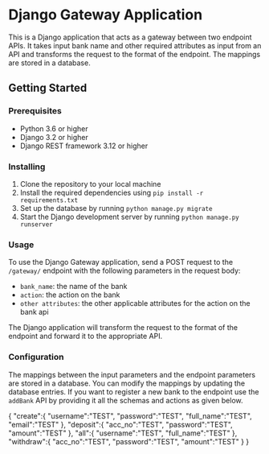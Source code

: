 # Django Gateway Application

This is a Django application that acts as a gateway between two endpoint APIs. It takes input bank name and other required attributes as input from an API and transforms the request to the format of the endpoint. The mappings are stored in a database.

## Getting Started

### Prerequisites

- Python 3.6 or higher
- Django 3.2 or higher
- Django REST framework 3.12 or higher

### Installing

1. Clone the repository to your local machine
2. Install the required dependencies using `pip install -r requirements.txt`
3. Set up the database by running `python manage.py migrate`
4. Start the Django development server by running `python manage.py runserver`

### Usage

To use the Django Gateway application, send a POST request to the `/gateway/` endpoint with the following parameters in the request body:

- `bank_name`: the name of the bank
- `action`: the action on the bank
-  `other attributes`: the other applicable attributes for the action on the bank api

The Django application will transform the request to the format of the endpoint and forward it to the appropriate API.

### Configuration

The mappings between the input parameters and the endpoint parameters are stored in a database. You can modify the mappings by updating the database entries. If you want to register a new bank to the endpoint use the `addBank` API by providing it all the schemas and actions as given below.

{
   "create":{
      "username":"TEST",
      "password":"TEST",
      "full_name":"TEST",
      "email":"TEST"
   },
   "deposit":{
      "acc_no":"TEST",
      "password":"TEST",
      "amount":"TEST"
   },
   "all":{
      "username":"TEST",
      "full_name":"TEST"
   },
   "withdraw":{
      "acc_no":"TEST",
      "password":"TEST",
      "amount":"TEST"
   }
}



